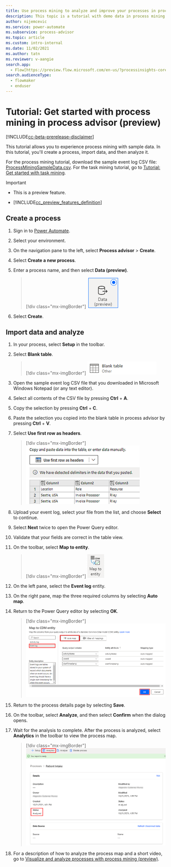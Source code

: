 ```yaml
---
title: Use process mining to analyze and improve your processes in process advisor (preview) | Microsoft Docs
description: This topic is a tutorial with demo data in process mining using the process advisor feature in Power Automate.
author: nijemcevic 
ms.service: power-automate
ms.subservice: process-advisor
ms.topic: article
ms.custom: intro-internal
ms.date: 11/02/2021
ms.author: tatn
ms.reviewer: v-aangie
search.app: 
  - Flow[https://preview.flow.microsoft.com/en-us/?processinsights-core.tabularData=true](https://preview.flow.microsoft.com/en-us/?processinsights-core.tabularData=true)
search.audienceType: 
  - flowmaker
  - enduser
---
```


# Tutorial: Get started with process mining in process advisor (preview)

[!INCLUDE[cc-beta-prerelease-disclaimer](./includes/cc-beta-prerelease-disclaimer.md)]

This tutorial allows you to experience process mining with sample data. In this tutorial, you'll create a process, import data, and then analyze it.

For the process mining tutorial, download the sample event log CSV file: [ProcessMiningSampleData.csv](https://go.microsoft.com/fwlink/?linkid=2174463). For the task mining tutorial, go to [Tutorial: Get started with task mining](task-mining-tutorial.md).

> [!IMPORTANT]
> - This is a preview feature.
>
> - [!INCLUDE[cc_preview_features_definition](includes/cc-preview-features-definition.md)]


## Create a process

1. Sign in to [Power Automate](https://flow.microsoft.com/).

1. Select your environment.

1. On the navigation pane to the left, select **Process advisor** > **Create**.

1. Select **Create a new process**.

1. Enter a process name, and then select **Data (preview)**.

    > [!div class="mx-imgBorder"]
    > ![Screenshot of the Data (preview) button.](media/process-mining-tutorial/data-preview.png "Data (preview)")

1. Select **Create**.

## Import data and analyze

1. In your process, select **Setup** in the toolbar. <!-- Is this correct? I added it. -->

1.	Select **Blank table**.

    > [!div class="mx-imgBorder"]
    > ![Screenshot of blank table selection.](media/process-mining-tutorial/blank-table.png "Blank table selection")

1. Open the sample event log CSV file that you downloaded in Microsoft Windows Notepad (or any text editor).

1. Select all contents of the CSV file by pressing **Ctrl** + **A**.

1. Copy the selection by pressing **Ctrl** + **C**. 

1. Paste the selection you copied into the blank table in process advisor by pressing **Ctrl** + **V**. 

1. Select **Use first row as headers**. 

    > [!div class="mx-imgBorder"]
    > ![Screenshot of first row as headers selection.](media/process-mining-tutorial/headers.png "First row as headers selection")

1. Upload your event log, select your file from the list, and choose **Select** to continue.

1. Select **Next** twice to open the Power Query editor.

1. Validate that your fields are correct in the table view.

1. On the toolbar, select **Map to entity**.

    > [!div class="mx-imgBorder"]
    > ![Screenshot of Map to entity button.](media/process-mining-tutorial/map-to-entity.png "Map to entity button")

1. On the left pane, select the **Event log** entity.

1. On the right pane, map the three required columns by selecting **Auto map**.

1. Return to the Power Query editor by selecting **OK**.

    > [!div class="mx-imgBorder"]
    > ![Screenshot of auto mapping.](media/process-mining-tutorial/auto-map.png "Auto map")

1. Return to the process details page by selecting **Save**.

1. On the toolbar, select **Analyze**, and then select **Confirm** when the dialog opens.

1. Wait for the analysis to complete. After the process is analyzed, select **Analytics** in the toolbar to view the process map.

    > [!div class="mx-imgBorder"]
    > ![Screenshot of an analyzed process.](media/process-mining-tutorial/analytics.png "Process status is 'Analyzed'")

1. For a description of how to analyze the process map and a short video, go to [Visualize and analyze processes with process mining (preview)](process-mining-visualize.md).
